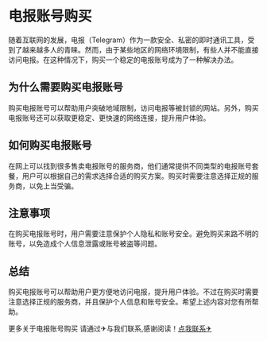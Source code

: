 # 电报账号购买

随着互联网的发展，电报（Telegram）作为一款安全、私密的即时通讯工具，受到了越来越多人的青睐。然而，由于某些地区的网络环境限制，有些人并不能直接访问电报。在这种情况下，购买一个稳定的电报账号成为了一种解决办法。

## 为什么需要购买电报账号

购买电报账号可以帮助用户突破地域限制，访问电报等被封锁的网站。另外，购买电报账号还可以获取更稳定、更快速的网络连接，提升用户体验。

## 如何购买电报账号

在网上可以找到很多售卖电报账号的服务商，他们通常提供不同类型的电报账号套餐，用户可以根据自己的需求选择合适的购买方案。购买时需要注意选择正规的服务商，以免上当受骗。

## 注意事项

在购买电报账号时，用户需要注意保护个人隐私和账号安全。避免购买来路不明的账号，以免造成个人信息泄露或账号被盗等问题。

## 总结

购买电报账号可以帮助用户更方便地访问电报，提升用户体验。不过在购买时需要注意选择正规的服务商，并且保护个人信息和账号安全。希望上述内容对您有所帮助。

更多关于电报账号购买 请通过✈与我们联系,感谢阅读！[点我联系✈](https://in.G208.com)